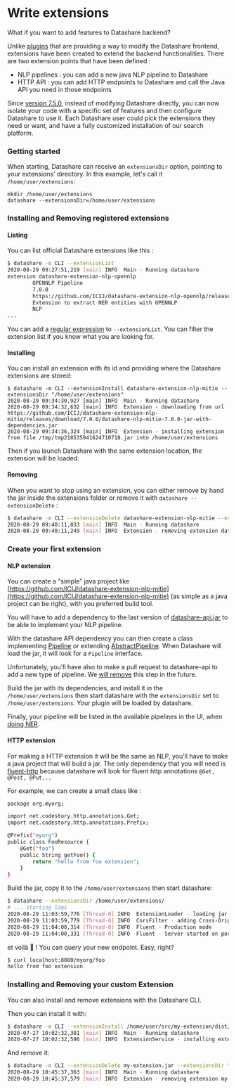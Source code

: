 # Write extensions

What if you want to add features to Datashare backend?

Unlike [plugins](https://github.com/ICIJ/datashare/wiki/Client-%E2%80%BA-Plugins.md) that are providing a way to modify the Datashare frontend, extensions have been created to extend the backend functionalities. There are two extension points that have been defined :

* NLP pipelines : you can add a new java NLP pipeline to Datashare
* HTTP API : you can add HTTP endpoints to Datashare and call the Java API you need in those endpoints

Since [version 7.5.0](https://github.com/ICIJ/datashare/releases/tag/7.5.0), instead of modifying Datashare directly, you can now isolate your code with a specific set of features and then configure Datashare to use it. Each Datashare user could pick the extensions they need or want, and have a fully customized installation of our search platform.

### Getting started

When starting, Datashare can receive an `extensionsDir` option, pointing to your extensions' directory. In this example, let's call it `/home/user/extensions`:

```
mkdir /home/user/extensions
datashare --extensionsDir=/home/user/extensions
```

### Installing and Removing registered extensions

#### Listing

You can list official Datashare extensions like this :

```bash
$ datashare -m CLI --extensionList
2020-08-29 09:27:51,219 [main] INFO  Main - Running datashare 
extension datashare-extension-nlp-opennlp
        OPENNLP Pipeline
        7.0.0
        https://github.com/ICIJ/datashare-extension-nlp-opennlp/releases/download/7.0.0/datashare-nlp-opennlp-7.0.0-jar-with-dependencies.jar
        Extension to extract NER entities with OPENNLP
        NLP
...
```

You can add a [regular expression](https://docs.oracle.com/javase/8/docs/api/java/util/regex/Pattern.html) to `--extensionList`. You can filter the extension list if you know what you are looking for.

#### Installing

You can install an extension with its id and providing where the Datashare extensions are stored:

```
$ datashare -m CLI --extensionInstall datashare-extension-nlp-mitie --extensionsDir "/home/user/extensions"
2020-08-29 09:34:30,927 [main] INFO  Main - Running datashare 
2020-08-29 09:34:32,632 [main] INFO  Extension - downloading from url https://github.com/ICIJ/datashare-extension-nlp-mitie/releases/download/7.0.0/datashare-nlp-mitie-7.0.0-jar-with-dependencies.jar
2020-08-29 09:34:36,324 [main] INFO  Extension - installing extension from file /tmp/tmp218535941624710718.jar into /home/user/extensions
```

Then if you launch Datashare with the same extension location, the extension will be loaded.

#### Removing

When you want to stop using an extension, you can either remove by hand the jar inside the extensions folder or remove it with `datashare --extensionDelete` :

```bash
$ datashare -m CLI --extensionDelete datashare-extension-nlp-mitie --extensionsDir "/home/user/extensions/"
2020-08-29 09:40:11,033 [main] INFO  Main - Running datashare 
2020-08-29 09:40:11,249 [main] INFO  Extension - removing extension datashare-extension-nlp-mitie jar /home/user/extensions/datashare-nlp-mitie-7.0.0-jar-with-dependencies.jar
```

### Create your first extension

#### NLP extension

You can create a "simple" java project like [https://github.com/ICIJ/datashare-extension-nlp-mitie](https://github.com/ICIJ/datashare-extension-nlp-mitie) (as simple as a java project can be right), with you preferred build tool.

You will have to add a dependency to the last version of [datashare-api.jar](https://search.maven.org/artifact/org.icij.datashare/datashare-api) to be able to implement your NLP pipeline.

With the datashare API dependency you can then create a class implementing [Pipeline](https://github.com/ICIJ/datashare-api/blob/master/src/main/java/org/icij/datashare/text/nlp/Pipeline.java) or extending [AbstractPipeline](https://github.com/ICIJ/datashare-api/blob/master/src/main/java/org/icij/datashare/text/nlp/AbstractPipeline.java). When Datashare will load the jar, it will look for a `Pipeline` interface.

Unfortunately, you'll have also to make a pull request to datashare-api to add a new type of pipeline. We [will remove](https://github.com/ICIJ/datashare-api/issues/2) this step in the future.

Build the jar with its dependencies, and install it in the `/home/user/extensions` then start datashare with the `extensionsDir` set to `/home/user/extensions`. Your plugin will be loaded by datashare.

Finally, your pipeline will be listed in the available pipelines in the UI, when [doing NER](https://icij.gitbook.io/datashare/all/analyze-documents#find-names-of-people-organizations-and-locations).

#### HTTP extension

For making a HTTP extension it will be the same as NLP, you'll have to make a java project that will build a jar. The only dependency that you will need is [fluent-http](https://github.com/CodeStory/fluent-http) because datashare will look for fluent http annotations `@Get, @Post, @Put...`

For example, we can create a small class like :

```bash
package org.myorg;

import net.codestory.http.annotations.Get;
import net.codestory.http.annotations.Prefix;

@Prefix("myorg")
public class FooResource {
    @Get("foo")
    public String getFoo() {
        return "hello from foo extension";
    }
}
```

Build the jar, copy it to the `/home/user/extensions` then start datashare:

```bash
$ datashare --extensionsDir /home/user/extensions/
# ... starting logs
2020-08-29 11:03:59,776 [Thread-0] INFO  ExtensionLoader - loading jar /home/user/extensions/my-extension.jar
2020-08-29 11:03:59,779 [Thread-0] INFO  CorsFilter - adding Cross-Origin Request filter allows *
2020-08-29 11:04:00,314 [Thread-0] INFO  Fluent - Production mode
2020-08-29 11:04:00,331 [Thread-0] INFO  Fluent - Server started on port 8080
```

et voilà 🔮 ! You can query your new endpoint. Easy, right?

```bash
$ curl localhost:8080/myorg/foo
hello from foo extension
```

### Installing and Removing your custom Extension

You can also install and remove extensions with the Datashare CLI.

Then you can install it with:

```bash
$ datashare -m CLI --extensionInstall /home/user/src/my-extension/dist/my-extension.jar --extensionsDir "/home/user/extensions"
2020-07-27 10:02:32,381 [main] INFO  Main - Running datashare 
2020-07-27 10:02:32,596 [main] INFO  ExtensionService - installing extension from file /home/user/src/my-extension/dist/my-extension.jar into /home/user/extensions
```

And remove it:

```bash
$ datashare -m CLI --extensionDelete my-extension.jar --extensionsDir "/home/user/extensions"
2020-08-29 10:45:37,363 [main] INFO  Main - Running datashare 
2020-08-29 10:45:37,579 [main] INFO  Extension - removing extension my-extension jar /home/user/extensions/my-extension.jar
```
